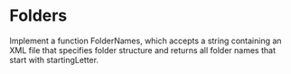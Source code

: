 # Folders
Implement a function FolderNames, which accepts a string containing an XML file that specifies folder structure and returns all folder names that start with startingLetter. 
